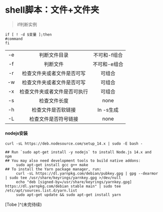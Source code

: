 # shell脚本：文件+文件夹

> if判断实例
<!--more-->
```
if [ ! -d $变量 ];then
#command
fi
```
|  |  |  |
|:----:|:----:|:----:|
| -e | 判断文件目录| 不可和-f组合|
| -f | 判断文件| 不可和-e组合|
| -r | 检查文件夹或者文件是否可写| 可组合|
| -w | 检查文件夹或者文件是否可写| 可组合|
| -x | 检查文件夹或者文件是否可执行| 可组合|
| -s |  检查文件长度| none|
| -h | 检查文件是否软链接| ln -s生成|
| -L| 检查文件是否符号链接| none|
#### nodejs安装
`curl -sL https://deb.nodesource.com/setup_14.x | sudo -E bash -`
```
## Run `sudo apt-get install -y nodejs` to install Node.js 14.x and npm
## You may also need development tools to build native addons:
     sudo apt-get install gcc g++ make
## To install the Yarn package manager, run:
     curl -sL https://dl.yarnpkg.com/debian/pubkey.gpg | gpg --dearmor | sudo tee /usr/share/keyrings/yarnkey.gpg >/dev/null
     echo "deb [signed-by=/usr/share/keyrings/yarnkey.gpg] https://dl.yarnpkg.com/debian stable main" | sudo tee /etc/apt/sources.list.d/yarn.list
     sudo apt-get update && sudo apt-get install yarn
```
[Tobe ]^(未完待续)

